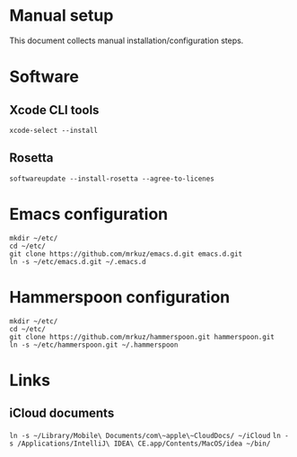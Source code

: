 # Manual setup

This document collects manual installation/configuration steps.

# Software

## Xcode CLI tools

`xcode-select --install`

## Rosetta

`softwareupdate --install-rosetta --agree-to-licenes`

# Emacs configuration

```shell
mkdir ~/etc/
cd ~/etc/
git clone https://github.com/mrkuz/emacs.d.git emacs.d.git
ln -s ~/etc/emacs.d.git ~/.emacs.d
```

# Hammerspoon configuration

```shell
mkdir ~/etc/
cd ~/etc/
git clone https://github.com/mrkuz/hammerspoon.git hammerspoon.git
ln -s ~/etc/hammerspoon.git ~/.hammerspoon
```

# Links

## iCloud documents

`ln -s ~/Library/Mobile\ Documents/com\~apple\~CloudDocs/ ~/iCloud`
`ln -s /Applications/IntelliJ\ IDEA\ CE.app/Contents/MacOS/idea ~/bin/`


